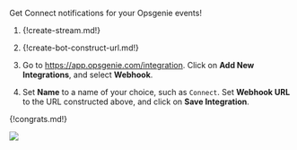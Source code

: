 Get Connect notifications for your Opsgenie events!

1. {!create-stream.md!}

1. {!create-bot-construct-url.md!}

1. Go to <https://app.opsgenie.com/integration>. Click on
   **Add New Integrations**, and select **Webhook**.

1. Set **Name** to a name of your choice, such as `Connect`. Set
   **Webhook URL** to the URL constructed above, and click on
   **Save Integration**.

{!congrats.md!}

![](/static/images/integrations/opsgenie/000.png)
